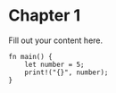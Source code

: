 # Chapter 1

Fill out your content here.

```rust,editable
fn main() {
    let number = 5;
    print!("{}", number);
}
```